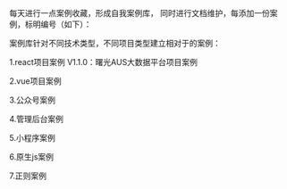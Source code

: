 每天进行一点案例收藏，形成自我案例库，
同时进行文档维护，每添加一份案例，标明编号（如下）：

案例库针对不同技术类型，不同项目类型建立相对于的案例：

1.react项目案例
	V1.1.0：曙光AUS大数据平台项目案例

2.vue项目案例

3.公众号案例

4.管理后台案例

5.小程序案例

6.原生js案例

7.正则案例